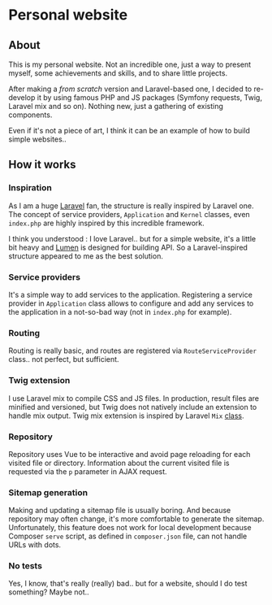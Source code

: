 # Personal website

## About
This is my personal website. Not an incredible one, just a way to present myself, some achievements and skills, and to
share little projects.

After making a _from scratch_ version and Laravel-based one, I decided to re-develop it by using famous PHP and JS
packages (Symfony requests, Twig, Laravel mix and so on). Nothing new, just a gathering of existing components.

Even if it's not a piece of art, I think it can be an example of how to build simple websites..

## How it works

### Inspiration
As I am a huge  [Laravel](https://laravel.com/) fan, the structure is really inspired by Laravel one. The concept of
service providers, `Application` and `Kernel` classes, even `index.php` are highly inspired by this incredible
framework.

I think you understood : I love Laravel.. but for a simple website, it's a little bit heavy and
[Lumen](https://lumen.laravel.com/) is designed for building API. So a Laravel-inspired structure appeared to me as the
best solution.

### Service providers
It's a simple way to add services to the application. Registering a service provider in `Application` class allows to
configure and add any services to the application in a not-so-bad way (not in `index.php` for example).

### Routing
Routing is really basic, and routes are registered via `RouteServiceProvider` class.. not perfect, but sufficient.

### Twig extension
I use Laravel mix to compile CSS and JS files. In production, result files are minified and versioned, but Twig does not
natively include an extension to handle mix output. Twig mix extension is inspired by Laravel `Mix` 
[class](https://github.com/laravel/framework/blob/master/src/Illuminate/Foundation/Mix.php).

### Repository
Repository uses Vue to be interactive and avoid page reloading for each visited file or directory. Information about the
current visited file is requested via the `p` parameter in AJAX request.

### Sitemap generation
Making and updating a sitemap file is usually boring. And because repository may often change, it's more comfortable to
generate the sitemap. Unfortunately, this feature does not work for local development because Composer `serve` script,
as defined in `composer.json` file, can not handle URLs with dots.

### No tests
Yes, I know, that's really (really) bad.. but for a website, should I do test something? Maybe not..
